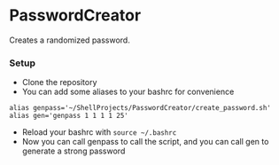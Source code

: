 # PasswordCreator
Creates a randomized password.

### Setup
* Clone the repository
* You can add some aliases to your bashrc for convenience
```
alias genpass='~/ShellProjects/PasswordCreator/create_password.sh'
alias gen='genpass 1 1 1 1 25'
```
* Reload your bashrc with `source ~/.bashrc`
* Now you can call genpass to call the script, and you can call gen to generate a strong password
